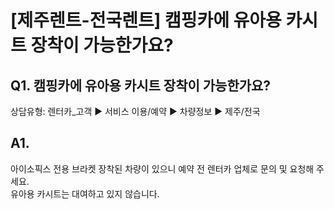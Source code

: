 # [제주렌트-전국렌트] 캠핑카에 유아용 카시트 장착이 가능한가요?

**Q1. 캠핑카에 유아용 카시트 장착이 가능한가요?**
-------------------------------

상담유형: 렌터카\_고객 ▶ 서비스 이용/예약 ▶ 차량정보 ▶ 제주/전국

**A1.**
-------

아이소픽스 전용 브라켓 장착된 차량이 있으니 예약 전 렌터카 업체로 문의 및 요청해 주세요.  
유아용 카시트는 대여하고 있지 않습니다.